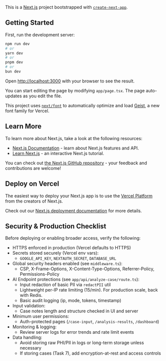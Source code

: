 This is a [Next.js](https://nextjs.org) project bootstrapped with [`create-next-app`](https://nextjs.org/docs/app/api-reference/cli/create-next-app).

## Getting Started

First, run the development server:

```bash
npm run dev
# or
yarn dev
# or
pnpm dev
# or
bun dev
```

Open [http://localhost:3000](http://localhost:3000) with your browser to see the result.

You can start editing the page by modifying `app/page.tsx`. The page auto-updates as you edit the file.

This project uses [`next/font`](https://nextjs.org/docs/app/building-your-application/optimizing/fonts) to automatically optimize and load [Geist](https://vercel.com/font), a new font family for Vercel.

## Learn More

To learn more about Next.js, take a look at the following resources:

- [Next.js Documentation](https://nextjs.org/docs) - learn about Next.js features and API.
- [Learn Next.js](https://nextjs.org/learn) - an interactive Next.js tutorial.

You can check out [the Next.js GitHub repository](https://github.com/vercel/next.js) - your feedback and contributions are welcome!

## Deploy on Vercel

The easiest way to deploy your Next.js app is to use the [Vercel Platform](https://vercel.com/new?utm_medium=default-template&filter=next.js&utm_source=create-next-app&utm_campaign=create-next-app-readme) from the creators of Next.js.

Check out our [Next.js deployment documentation](https://nextjs.org/docs/app/building-your-application/deploying) for more details.

## Security & Production Checklist

Before deploying or enabling broader access, verify the following:

- HTTPS enforced in production (Vercel defaults to HTTPS)
- Secrets stored securely (Vercel env vars):
  - `GOOGLE_API_KEY`, `NEXTAUTH_SECRET`, `DATABASE_URL`
- Global security headers enabled (see `middleware.ts`):
  - CSP, X-Frame-Options, X-Content-Type-Options, Referrer-Policy, Permissions-Policy
- AI Endpoint protections (see `app/api/analyze-case/route.ts`):
  - Input redaction of basic PII via `redactPII` util
  - Lightweight per-IP rate limiting (15/min). For production scale, back with Redis.
  - Basic audit logging (ip, mode, tokens, timestamp)
- Input validation:
  - Case notes length and structure checked in UI and server
- Minimum user permissions:
  - Auth-protected pages (`/case-input`, `/analysis-results`, `/dashboard`)
- Monitoring & logging:
  - Review server logs for error trends and rate limit events
- Data handling:
  - Avoid storing raw PHI/PII in logs or long-term storage unless necessary
  - If storing cases (Task 7), add encryption-at-rest and access controls
